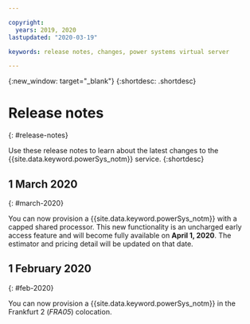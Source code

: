 ```yaml
---

copyright:
  years: 2019, 2020
lastupdated: "2020-03-19"

keywords: release notes, changes, power systems virtual server

---
```


{:new_window: target="_blank"}
{:shortdesc: .shortdesc}

# Release notes
{: #release-notes}

Use these release notes to learn about the latest changes to the {{site.data.keyword.powerSys_notm}} service.
{:shortdesc}

## 1 March 2020
{: #march-2020}

You can now provision a {{site.data.keyword.powerSys_notm}} with a capped shared processor. This new functionality is an uncharged early access feature and will become fully available on **April 1, 2020**. The estimator and pricing detail will be updated on that date.

## 1 February 2020
{: #feb-2020}

You can now provision a {{site.data.keyword.powerSys_notm}} in the Frankfurt 2 (*FRA05*) colocation.
